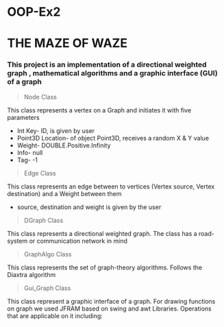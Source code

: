 # OOP-Ex2

# THE MAZE OF WAZE

### This project is an implementation of a directional weighted graph , mathematical algorithms and a graphic interface (GUI) of a graph








>Node Class

This class represents a vertex on a Graph  and initiates it with five parameters
- Int Key- ID, is given by user
- Point3D Location- of object Point3D, receives a random X & Y value
- Weight- DOUBLE.Positive.Infinity
- Info- null
- Tag- -1

>Edge Class

This class represents an edge between to vertices (Vertex source, Vertex destination) and a Weight between them
- source, destination and weight is given by the user

>DGraph Class

This class represents a directional weighted graph. The class has a road-system or communication network in mind 

>GraphAlgo Class

This class represents the set of graph-theory algorithms. Follows the Diaxtra algorithm

>Gui_Graph Class

This class represent a graphic interface of a graph. For drawing functions on graph we used JFRAM based on swing and awt Libraries. Operations that are applicable on it including:
